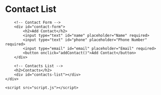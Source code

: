 <!DOCTYPE html>
<html lang="en">
<head>
    <meta charset="UTF-8">
    <meta name="viewport" content="width=device-width, initial-scale=1.0">
    <title>Contact List</title>
    <link rel="stylesheet" href="style.css">
</head>
<body>
    <div class="container">
        <h1>Contact List</h1>

        <!-- Contact Form -->
        <div id="contact-form">
            <h2>Add Contact</h2>
            <input type="text" id="name" placeholder="Name" required>
            <input type="text" id="phone" placeholder="Phone Number" required>
            <input type="email" id="email" placeholder="Email" required>
            <button onclick="addContact()">Add Contact</button>
        </div>

        <!-- Contacts List -->
        <h2>Contacts</h2>
        <div id="contacts-list"></div>
    </div>

    <script src="script.js"></script>
</body>
</html>
